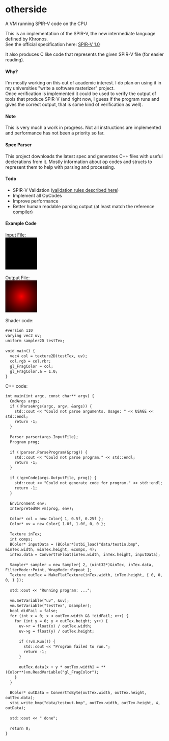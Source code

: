 # otherside
A VM running SPIR-V code on the CPU

This is an implementation of the SPIR-V, the new intermediate language defined by Khronos.  
See the official specification here: [SPIR-V 1.0](https://www.khronos.org/registry/spir-v/specs/1.0/SPIRV.html)

It also produces C like code that represents the given SPIR-V file (for easier reading).

#### Why?
I'm mostly working on this out of academic interest. I do plan on using it in my universities "write a software rasterizer" project.  
Once verification is implemented it could be used to verify the output of tools that produce SPIR-V (and right now, I guess if the program runs and gives the correct output, that is some kind of verification as well).

#### Note 
This is very much a work in progress. Not all instructions are implemented and performance has not been a priority so far.

#### Spec Parser
This project downloads the latest spec and generates C++ files with useful declerations from it. Mostly information about  op codes and structs to represent them to help with parsing and processing.

#### Todo

* SPIR-V Validation ([validation rules described here]( https://www.khronos.org/registry/spir-v/specs/1.0/SPIRV.html#_a_id_validation_a_validation_rules))
* Implement all OpCodes
* Improve performance
* Better human readable parsing output (at least match the reference compiler)

#### Example Code
Input File:  
![Input File](https://raw.githubusercontent.com/bonus2113/otherside/master/data/testin.bmp)

Output File:  
![Output File](https://raw.githubusercontent.com/bonus2113/otherside/4f9a9b915d84ed1de4681e9d2433c29179134896/data/testout.bmp)

Shader code:

    #version 110
    varying vec2 uv;
    uniform sampler2D testTex;

    void main() {
      vec4 col = texture2D(testTex, uv);
      col.rgb = col.rbr;
      gl_FragColor = col;
      gl_FragColor.a = 1.0;
    }
    
C++ code:

    int main(int argc, const char** argv) {
      CmdArgs args;
      if (!ParseArgs(argc, argv, &args)) {
        std::cout << "Could not parse arguments. Usage: " << USAGE << std::endl;
        return -1;
      }

      Parser parser(args.InputFile);
      Program prog;

      if (!parser.ParseProgram(&prog)) {
        std::cout << "Could not parse program." << std::endl;
        return -1;
      }

      if (!genCode(args.OutputFile, prog)) {
        std::cout << "Could not generate code for program." << std::endl;
        return -1;
      }

      Environment env;
      InterpretedVM vm(prog, env);
  
      Color* col = new Color{ 1, 0.5f, 0.25f };
      Color* uv = new Color{ 1.0f, 1.0f, 0, 0 };

      Texture inTex;
      int comps;
      BColor* inputData = (BColor*)stbi_load("data/testin.bmp", &inTex.width, &inTex.height, &comps, 4);
      inTex.data = ConvertToFloat(inTex.width, inTex.height, inputData);

      Sampler* sampler = new Sampler{ 2, (uint32*)&inTex, inTex.data, FilterMode::Point, WrapMode::Repeat };
      Texture outTex = MakeFlatTexture(inTex.width, inTex.height, { 0, 0, 0, 1 });

      std::cout << "Running program: ...";

      vm.SetVariable("uv", &uv);
      vm.SetVariable("testTex", &sampler);
      bool didFail = false;
      for (int x = 0; x < outTex.width && !didFail; x++) {
        for (int y = 0; y < outTex.height; y++) {
          uv->r = float(x) / outTex.width;
          uv->g = float(y) / outTex.height;
    
          if (!vm.Run()) {
            std::cout << "Program failed to run.";
            return -1;
          }
    
          outTex.data[x + y * outTex.width] = **(Color**)vm.ReadVariable("gl_FragColor");
        }
      }
    
      BColor* outData = ConvertToByte(outTex.width, outTex.height, outTex.data);
      stbi_write_bmp("data/testout.bmp", outTex.width, outTex.height, 4, outData);

      std::cout << " done";

      return 0;
    }
